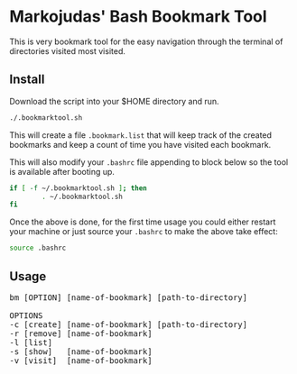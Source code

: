 <!-- markdownlint-disable -->

# Markojudas' Bash Bookmark Tool

This is very bookmark tool for the easy navigation through the terminal of directories visited most visited.

## Install

Download the script into your $HOME directory and run.

```bash
./.bookmarktool.sh
```

This will create a file `.bookmark.list` that will keep track of the created bookmarks and keep a count of time you have visited each bookmark.

This will also modify your `.bashrc` file appending to block below so the tool is available after booting up.

```bash
if [ -f ~/.bookmarktool.sh ]; then
		. ~/.bookmarktool.sh
fi
```

Once the above is done, for the first time usage you could either restart your machine or just source your `.bashrc` to make the above take effect:

```bash
source .bashrc
```

## Usage

<pre>
bm [OPTION] [name-of-bookmark] [path-to-directory]

OPTIONS
-c [create]	[name-of-bookmark] [path-to-directory]
-r [remove]	[name-of-bookmark]
-l [list]
-s [show]	[name-of-bookmark]
-v [visit]	[name-of-bookmark]
</pre>
